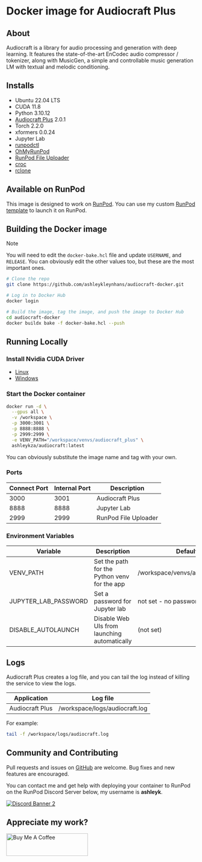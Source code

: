 # Docker image for Audiocraft Plus

## About

Audiocraft is a library for audio processing and generation with deep learning.
It features the state-of-the-art EnCodec audio compressor / tokenizer, along with
MusicGen, a simple and controllable music generation LM with textual and melodic
conditioning.

## Installs

* Ubuntu 22.04 LTS
* CUDA 11.8
* Python 3.10.12
* [Audiocraft Plus](
  https://github.com/GrandaddyShmax/audiocraft_plus) 2.0.1
* Torch 2.2.0
* xformers 0.0.24
* Jupyter Lab
* [runpodctl](https://github.com/runpod/runpodctl)
* [OhMyRunPod](https://github.com/kodxana/OhMyRunPod)
* [RunPod File Uploader](https://github.com/kodxana/RunPod-FilleUploader)
* [croc](https://github.com/schollz/croc)
* [rclone](https://rclone.org/)

## Available on RunPod

This image is designed to work on [RunPod](https://runpod.io?ref=2xxro4sy).
You can use my custom [RunPod template](
https://runpod.io/gsc?template=ks0mgazj0m&ref=2xxro4sy)
to launch it on RunPod.

## Building the Docker image

> [!NOTE]
> You will need to edit the `docker-bake.hcl` file and update `USERNAME`,
> and `RELEASE`.  You can obviously edit the other values too, but these
> are the most important ones.

```bash
# Clone the repo
git clone https://github.com/ashleykleynhans/audiocraft-docker.git

# Log in to Docker Hub
docker login

# Build the image, tag the image, and push the image to Docker Hub
cd audiocraft-docker
docker buildx bake -f docker-bake.hcl --push
```

## Running Locally

### Install Nvidia CUDA Driver

- [Linux](https://docs.nvidia.com/cuda/cuda-installation-guide-linux/index.html)
- [Windows](https://docs.nvidia.com/cuda/cuda-installation-guide-microsoft-windows/index.html)

### Start the Docker container

```bash
docker run -d \
  --gpus all \
  -v /workspace \
  -p 3000:3001 \
  -p 8888:8888 \
  -p 2999:2999 \
  -e VENV_PATH="/workspace/venvs/audiocraft_plus" \
  ashleykza/audiocraft:latest
```

You can obviously substitute the image name and tag with your own.

### Ports

| Connect Port | Internal Port | Description          |
|--------------|---------------|----------------------|
| 3000         | 3001          | Audiocraft Plus      |
| 8888         | 8888          | Jupyter Lab          |
| 2999         | 2999          | RunPod File Uploader |

### Environment Variables

| Variable             | Description                                  | Default                          |
|----------------------|----------------------------------------------|----------------------------------|
| VENV_PATH            | Set the path for the Python venv for the app | /workspace/venvs/audiocraft_plus |
| JUPYTER_LAB_PASSWORD | Set a password for Jupyter lab               | not set - no password            |
| DISABLE_AUTOLAUNCH   | Disable Web UIs from launching automatically | (not set)                        |

## Logs

Audiocraft Plus creates a log file, and you can tail the log instead of
killing the service to view the logs.

| Application     | Log file                       |
|-----------------|--------------------------------|
| Audiocraft Plus | /workspace/logs/audiocraft.log |

For example:

```bash
tail -f /workspace/logs/audiocraft.log
```

## Community and Contributing

Pull requests and issues on [GitHub](https://github.com/ashleykleynhans/audiocraft-docker)
are welcome. Bug fixes and new features are encouraged.

You can contact me and get help with deploying your container
to RunPod on the RunPod Discord Server below,
my username is **ashleyk**.

<a target="_blank" href="https://discord.gg/pJ3P2DbUUq">![Discord Banner 2](https://discordapp.com/api/guilds/912829806415085598/widget.png?style=banner2)</a>

## Appreciate my work?

<a href="https://www.buymeacoffee.com/ashleyk" target="_blank"><img src="https://cdn.buymeacoffee.com/buttons/v2/default-yellow.png" alt="Buy Me A Coffee" style="height: 60px !important;width: 217px !important;" ></a>
